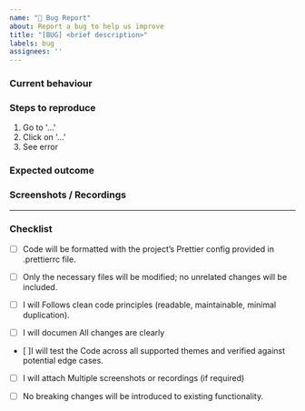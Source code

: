 ```yaml
---
name: "🐞 Bug Report"
about: Report a bug to help us improve
title: "[BUG] <brief description>"
labels: bug
assignees: ''
---
```


### Current behaviour
<!-- Describe what is happening -->

### Steps to reproduce
1. Go to '...'
2. Click on '...'
3. See error

### Expected outcome
<!-- Describe what you expected to happen -->

### Screenshots / Recordings
<!-- If applicable, add screenshots or recordings to help explain your problem -->

---

### Checklist

- [ ] Code will be  formatted with the project’s Prettier config provided in .prettierrc file.

- [ ] Only the necessary files will be  modified; no unrelated changes will be included.

- [ ] I will Follows clean code principles (readable, maintainable, minimal duplication).

- [ ] I will documen All changes are clearly 

- [ ]I will test the  Code across all supported themes and verified against potential edge cases.

- [ ] I will attach Multiple screenshots or recordings (if required)

- [ ] No breaking changes will be  introduced to existing functionality.
